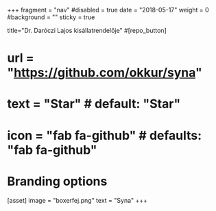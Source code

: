 +++
fragment = "nav"
#disabled = true
date = "2018-05-17"
weight = 0
#background = ""
sticky = true

title="Dr. Daróczi Lajos kisállatrendelője"
#[repo_button]
#  url = "https://github.com/okkur/syna"
#  text = "Star" # default: "Star"
#  icon = "fab fa-github" # defaults: "fab fa-github"

# Branding options
[asset]
  image = "boxerfej.png"
  text = "Syna"
+++
